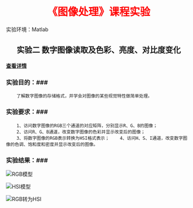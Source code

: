 <style>
   h1{color:#ff0000;text-align: center;}
   h2{text-align: center;}
   body{margin:7%;}
</style>


# 《图像处理》课程实验
   实验环境：Matlab


## 实验二 数字图像读取及色彩、亮度、对比度变化
#### [查看详情](https://zhangqunwei.github.io/ImageProcessing_test/test2/html/main.html)
### 实验目的：###
		了解数字图像的存储格式，并学会对图像的某些视觉特性做简单处理。
### 实验要求：###
		1、访问数字图像的RGB三个通道的对应矩阵，分别显示R、G、B的图像；
		2、访问R、G、B通道，改变数字图像的色彩并显示改变后的图像；
		3、将数字图像的RGB表示转换为HSI格式表示；	4、访问H、S、I通道，改变数字图像的色调、饱和度和密度并显示改变后的图像。
### 实验结果：###
  
  ![RGB模型](https://zhangqunwei.github.io/ImageProcessing_test/test2/rgb.jpg)
  
  ![HSI模型](https://zhangqunwei.github.io/ImageProcessing_test/test2/hsi.jpg)
  
  ![RGB转为HSI](https://zhangqunwei.github.io/ImageProcessing_test/test2/3.bmp)
